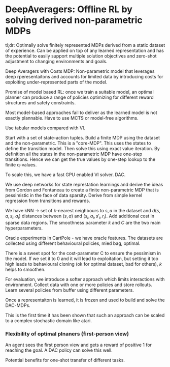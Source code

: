 # DeepAveragers: Offline RL by solving derived non-parametric MDPs

tl;dr: Optimally solve finitely represented MDPs derived from a static dataset of experience. Can be applied on top of any learned representation and has the potential to easily support multiple solution objectives and zero-shot adjustment to changing environments and goals.

Deep Averagers with Costs MDP: Non-parametric model that leverages deep rperesentaitons and accounts for limited data by introducing costs for exploiting under-represented parts of the model.

Promise of model based RL: once we train a suitable model, an optimal planner can produce a range of policies optimizing for different reward structures and safety constraints.

Most model-based approaches fail to deliver as the learned model is not exactly plannable. Have to use MCTS or model-free algorithms.

Use tabular models compared with VI.

Start with a set of state-action tuples. Build a finite MDP using the dataset and the non-parametric. This is a "core-MDP". This uses the states to define the transition model. Then solve this using exact value iteration. By definition all the states in the non-parametric MDP have one-step transitions.  Hence we can get the true values by one-step lookup to the finite q-values.

To scale this, we have a fast GPU enabled VI solver. DAC.

We use deep networks for state represtation learnings and derive the ideas from Gordon and Fontaneau to create a finite non-parametric MDP that is pessimistic in the face of data sparsity. Derive from simple kernel regression from transitions and rewards.

We have kNN -> set of k-nearest neighbours to $s, a$ in the dataset and $d(s, a, s_i, a_i)$ distances between $(s, a)$ and $(s_i, a_i, s'_i, r_i)$. Add additional cost in sparse data regions. The smoothness parameter $k$ and $C$ are the two main hyperparameters.

Oracle experiments in CartPole - we have oracle features. The datasets are collected using different behavioural policies, mied bag, optimal.

There is a sweet spot for the cost-parameter C to ensure the pessimism in the model. If we set it to 0 and it will lead to exploitation, but setting it too high leads to behavioural cloning (ok for optimal dataset, bad for others), $k$ helps to smoothen.

For evaluation, we introduce a softer approach which limits interactions with environment. Collect data with one or more policies and store rollouts. Learn several policies from buffer using different parameters.

Once a representaiton is learned, it is frozen and used to build and solve the DAC-MDPs.

This is the first time it has been shown that such an approach can be scaled to a complex stochastic domain like atari.

### Flexibility of optimal plnaners (first-person view)

An agent sees the first person view and gets a reward of positive 1 for reaching the goal. A DAC policy can solve this well.

Potential benefits for one-shot transfer of different tasks.